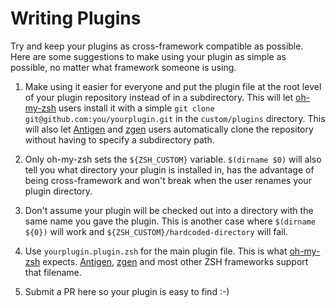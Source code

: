 # Writing Plugins

Try and keep your plugins as cross-framework compatible as possible. Here are some suggestions to make using your plugin as simple as possible, no matter what framework someone is using.

1. Make using it easier for everyone and put the plugin file at the root level of your plugin repository instead of in a subdirectory. This will let [oh-my-zsh](https://github.com/robbyrussell/oh-my-zsh) users install it with a simple `git clone git@github.com:you/yourplugin.git` in the `custom/plugins` directory. This will also let [Antigen](https://github.com/zsh-users/antigen) and [zgen](https://github.com/tarjoilija/zgen) users automatically clone the repository without having to specify a subdirectory path.

2. Only oh-my-zsh sets the `${ZSH_CUSTOM}` variable. `$(dirname $0)` will also tell you what directory your plugin is installed in, has the advantage of being cross-framework and won't break when the user renames your plugin directory.

3. Don't assume your plugin will be checked out into a directory with the same name you gave the plugin. This is another case where `$(dirname ${0})` will work and `${ZSH_CUSTOM}/hardcoded-directory` will fail.

4. Use `yourplugin.plugin.zsh` for the main plugin file. This is what [oh-my-zsh](https://github.com/robbyrussell/oh-my-zsh) expects. [Antigen](https://github.com/zsh-users/antigen), [zgen](https://github.com/tarjoilija/zgen) and most other ZSH frameworks support that filename.

5. Submit a PR here so your plugin is easy to find :-)
